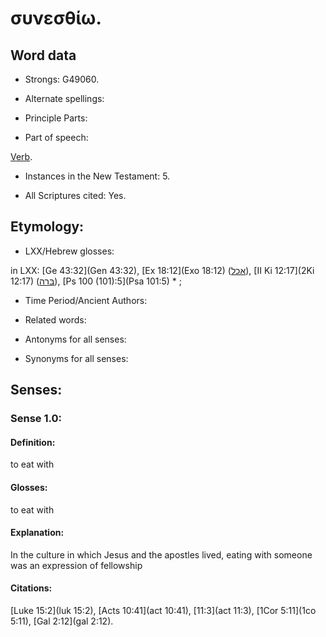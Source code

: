 # συνεσθίω.

<!-- Status: S2=NeedsReview -->
<!-- Lexica used for edits: BDAG LN FFM BN LSJM MM  -->

## Word data

* Strongs: G49060.

* Alternate spellings:



* Principle Parts: 


* Part of speech: 

[Verb](http://ugg.readthedocs.io/en/latest/verb.html).

* Instances in the New Testament: 5.

* All Scriptures cited: Yes.

## Etymology: 


* LXX/Hebrew glosses: 

in LXX: [Ge 43:32](Gen 43:32), [Ex 18:12](Exo 18:12) ([אכל](//en-uhl/H0398)), [II Ki 12:17](2Ki 12:17) ([בּרה](//en-uhl/H1262)), [Ps 100 (101):5](Psa 101:5) * ; 

* Time Period/Ancient Authors: 


* Related words: 

* Antonyms for all senses:

* Synonyms for all senses: 


## Senses: 


### Sense  1.0: 

#### Definition: 

to eat with

#### Glosses: 

to eat with

#### Explanation: 

In the culture in which Jesus and the apostles lived, eating with someone was an expression of fellowship

#### Citations: 

[Luke 15:2](luk 15:2), [Acts 10:41](act 10:41), [11:3](act 11:3), [1Cor 5:11](1co 5:11), [Gal 2:12](gal 2:12).
